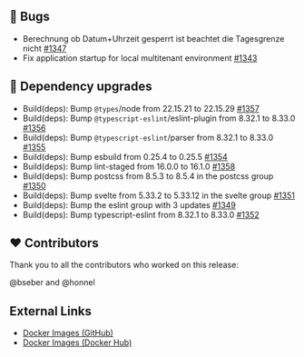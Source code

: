 ## 🐞 Bugs

- Berechnung ob Datum+Uhrzeit gesperrt ist beachtet die Tagesgrenze nicht [#1347](https://github.com/urlaubsverwaltung/zeiterfassung/issues/1347)
- Fix application startup for local multitenant environment [#1343](https://github.com/urlaubsverwaltung/zeiterfassung/pull/1343)

## 🔨 Dependency upgrades

- Build(deps): Bump `@types`/node from 22.15.21 to 22.15.29 [#1357](https://github.com/urlaubsverwaltung/zeiterfassung/pull/1357)
- Build(deps): Bump `@typescript-eslint`/eslint-plugin from 8.32.1 to 8.33.0 [#1356](https://github.com/urlaubsverwaltung/zeiterfassung/pull/1356)
- Build(deps): Bump `@typescript-eslint`/parser from 8.32.1 to 8.33.0 [#1355](https://github.com/urlaubsverwaltung/zeiterfassung/pull/1355)
- Build(deps): Bump esbuild from 0.25.4 to 0.25.5 [#1354](https://github.com/urlaubsverwaltung/zeiterfassung/pull/1354)
- Build(deps): Bump lint-staged from 16.0.0 to 16.1.0 [#1358](https://github.com/urlaubsverwaltung/zeiterfassung/pull/1358)
- Build(deps): Bump postcss from 8.5.3 to 8.5.4 in the postcss group [#1350](https://github.com/urlaubsverwaltung/zeiterfassung/pull/1350)
- Build(deps): Bump svelte from 5.33.2 to 5.33.12 in the svelte group [#1351](https://github.com/urlaubsverwaltung/zeiterfassung/pull/1351)
- Build(deps): Bump the eslint group with 3 updates [#1349](https://github.com/urlaubsverwaltung/zeiterfassung/pull/1349)
- Build(deps): Bump typescript-eslint from 8.32.1 to 8.33.0 [#1352](https://github.com/urlaubsverwaltung/zeiterfassung/pull/1352)

## ❤️ Contributors

Thank you to all the contributors who worked on this release:

@bseber and @honnel
## External Links

- [Docker Images (GitHub)](https://github.com/urlaubsverwaltung/zeiterfassung/pkgs/container/zeiterfassung%2Fzeiterfassung)
- [Docker Images (Docker Hub)](https://hub.docker.com/r/urlaubsverwaltung/zeiterfassung)
